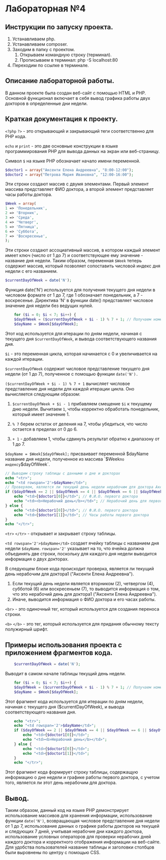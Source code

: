 # Лабораторная №4

## Инструкции по запуску проекта.
1. Устанавливаем php.
2. Устанавливаем сomposer. 
3. Заходим в папку с проектом.
    1. Открываем командную строку (терминал).
    2. Прописываем в терминал: php -S localhost:80
4. Переходим по ссылке в терминале.
## Описание лабораторной работы.
В данном проекте была создан веб-сайт с помощью HTML и PHP. Основной функционал включает в себя вывод графика работы двух докторов в определенные дни недели.
## Краткая документация к проекту.
`<?php` `?>` - это открывающий и закрывающий теги соответственно для PHP кода.

`echo` и `print` - это две основные конструкции в языке программирования PHP для вывода данных на экран или веб-страницу.

Символ `$` на языке PHP обозначает начало имени переменной.

```php
$doctor1 = array("Аксенти Елена Андреевна", "8:00-12:00");
$doctor2 = array("Петрова Мария Ивановна", "12:00-16:00");
```
Эти строки создают массив с двумя элементами. Первый элемент массива представляет ФИО доктора, а второй элемент представляет часы работы доктора. 

```php
$Week = array(
1 => 'Понедельник',
2 => 'Вторник',
3 => 'Среда',
4 => 'Четверг',
5 => 'Пятница',
6 => 'Суббота',
7 => 'Воскресенье',
);
```
Эти строки создают ассоциативный массив, в котором каждый элемент имеет ключ (число от 1 до 7) и соответствующее ему значение - название дня недели. Таким образом, переменная `$Week` теперь содержит массив, который позволяет сопоставить числовой индекс дня недели с его названием.

```php
$currentDayOfWeek = date('N');
```
Функция date('N') используется для получения текущего дня недели в числовом формате от 1 до 7, где 1 обозначает понедельник, а 7 - воскресенье. Директива 'N' в функции date() представляет числовое значение дня недели без ведущих нулей.

```php
    for ($i = 0; $i < 7; $i++) {
    $dayOfWeek = ($currentDayOfWeek + $i - 1) % 7 + 1; // Получаем номер дня недели в пределах 1-7
    $dayName = $Week[$dayOfWeek];
```
Этот код используется для итерации по дням недели, начиная с текущего дня `$currentDayOfWeek`, и вывода соответствующего названия дня.

`$i` - это переменная цикла, которая начинается с 0 и увеличивается на каждой итерации.

`$currentDayOfWeek` содержит числовое представление текущего дня недели (от 1 до 7), полученное с помощью функции `date('N').`

`($currentDayOfWeek + $i - 1) % 7 + 1` вычисляет числовое представление дня недели для каждой итерации цикла. Оно вычисляется следующим образом:

1. `$currentDayOfWeek + $i - 1` прибавляем смещение `$i` к текущему дню недели. Вычитаем `1`, чтобы корректно обработать понедельник, который имеет значение 1.

2. `% 7` берем остаток от деления на 7, чтобы убедиться, что число остается в пределах от 0 до 6.

3. `+ 1` - добавляем 1, чтобы сдвинуть результат обратно к диапазону от 1 до 7.

`$dayName = $Week[$dayOfWeek];` присваивает переменной $dayName название дня недели, полученное из массива `$Week` по индексу `$dayOfWeek`.

```php
// Выводим строку таблицы с данными о дне и докторах
echo "<tr>";
echo "<td rowspan='2'>$dayName</td>";
// Проверяем, является ли текущий день недели нерабочим для доктора Аксенти Елена Андреевна
if ($dayOfWeek == 2 || $dayOfWeek == 4 || $dayOfWeek == 6 || $dayOfWeek == 7) {
    echo "<td>{$doctor1[0]}</td>"; // Ф.И.О. первого доктора
    echo "<td><b>Нерабочий день</b></td>"; // Нерабочий день для первого доктора
} else {
    echo "<td>{$doctor1[0]}</td>"; // Ф.И.О. первого доктора
    echo "<td>{$doctor1[1]}</td>"; // Часы работы первого доктора
}
echo "</tr>";
```
`<tr>` `</tr>` - открывает и закрывает строку таблицы.

`<td rowspan='2'>$dayName</td>` создает ячейку таблицы с названием дня недели `$dayName`. `rowspan='2'` указывает на то, что ячейка должна объединять две строки, поскольку для каждого дня недели выводится информация о двух докторах.

В следующем блоке кода происходит проверка, является ли текущий день нерабочим для доктора1 ("Аксенти Елена Андреевна").
1. Если текущий день недели является вторником (2), четвергом (4), субботой (6) или воскресеньем (7), то выводится информация о том, что это нерабочий день для доктора1 ("Аксенти Елена Андреевна").
2. Иначе, выводится информация о ФИО доктора и его часах работы.

`<br>` - это одиночный тег, который используется для создания переноса строки.

`<b>` `</b>` - это тег, который используется для придания обычному тексту полужирный шрифт.

## Примеры использования проекта с приложением фрагментов кода.
```php
    $currentDayOfWeek = date('N');
```
Bыводит в самом начале таблицы текущий день недели.
```php
    for ($i = 0; $i < 7; $i++) {
    $dayOfWeek = ($currentDayOfWeek + $i - 1) % 7 + 1; // Получаем номер дня недели в пределах 1-7
    $dayName = $Week[$dayOfWeek];
```
Этот фрагмент кода используется для итерации по дням недели, начиная с текущего дня ($currentDayOfWeek), и вывода соответствующего названия дня.
```php
    echo "<tr>";
    echo "<td rowspan='2'>$dayName</td>";
    if ($dayOfWeek == 2 || $dayOfWeek == 4 || $dayOfWeek == 6 || $dayOfWeek == 7) {
        echo "<td>{$doctor1[0]}</td>"; 
        echo "<td><b>Нерабочий день</b></td>"; 
    } else {
        echo "<td>{$doctor1[0]}</td>";
        echo "<td>{$doctor1[1]}</td>";
    }
    echo "</tr>";
```
Этот фрагмент кода формирует строку таблицы, содержащую информацию о дне недели и графике работы первого доктора, с учетом того, является ли этот день нерабочим для доктора.
## Вывод.
Таким образом, данный код на языке PHP демонстрирует использование массивов для хранения информации, использование функции `date('N')`, возвращающая числовое представление дня недели от 1 до 7, использование данных о графике работы докторов на текущей и следующих 7 дней, учитывая нерабочие дни каждого доктора, использование условных операторов для проверки нерабочих дней каждого доктора и корректного отображения информации на веб-сайте. Для удобства пользователей название таблицы и заголовки столбцов были выровнены по центру с помощью CSS.